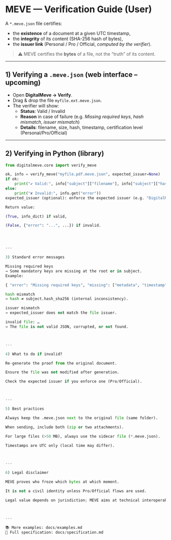 # MEVE — Verification Guide (User)

A `*.meve.json` file certifies:
- the **existence** of a document at a given UTC timestamp,
- the **integrity** of its content (SHA-256 hash of bytes),
- the **issuer link** (Personal / Pro / Official, *computed by the verifier*).

> ⚠️ MEVE certifies the **bytes** of a file, not the “truth” of its content.

---

## 1) Verifying a `.meve.json` (web interface – upcoming)
- Open **DigitalMeve → Verify**.
- Drag & drop the file `myfile.ext.meve.json`.
- The verifier will show:
  - **Status**: Valid / Invalid
  - **Reason** in case of failure (e.g. *Missing required keys*, *hash mismatch*, *issuer mismatch*)
  - **Details**: filename, size, hash, timestamp, certification level (Personal/Pro/Official)

---

## 2) Verifying in Python (library)

```python
from digitalmeve.core import verify_meve

ok, info = verify_meve("myfile.pdf.meve.json", expected_issuer=None)
if ok:
    print("✔ Valid:", info["subject"]["filename"], info["subject"]["hash_sha256"])
else:
    print("✘ Invalid:", info.get("error"))
expected_issuer (optional): enforce the expected issuer (e.g. "DigitalMeve Test Suite").

Return value:

(True, info_dict) if valid,

(False, {"error": "...", ...}) if invalid.




---

3) Standard error messages

Missing required keys
→ Some mandatory keys are missing at the root or in subject.
Example:

{ "error": "Missing required keys", "missing": ["metadata", "timestamp"] }

hash mismatch
→ hash ≠ subject.hash_sha256 (internal inconsistency).

issuer mismatch
→ expected_issuer does not match the file issuer.

invalid file: …
→ The file is not valid JSON, corrupted, or not found.



---

4) What to do if invalid?

Re-generate the proof from the original document.

Ensure the file was not modified after generation.

Check the expected issuer if you enforce one (Pro/Official).



---

5) Best practices

Always keep the .meve.json next to the original file (same folder).

When sending, include both (zip or two attachments).

For large files (>50 MB), always use the sidecar file (*.meve.json).

Timestamps are UTC only (local time may differ).



---

6) Legal disclaimer

MEVE proves who froze which bytes at which moment.

It is not a civil identity unless Pro/Official flows are used.

Legal value depends on jurisdiction; MEVE aims at technical interoperability and traceability.



---

📚 More examples: docs/examples.md
📖 Full specification: docs/specification.md
